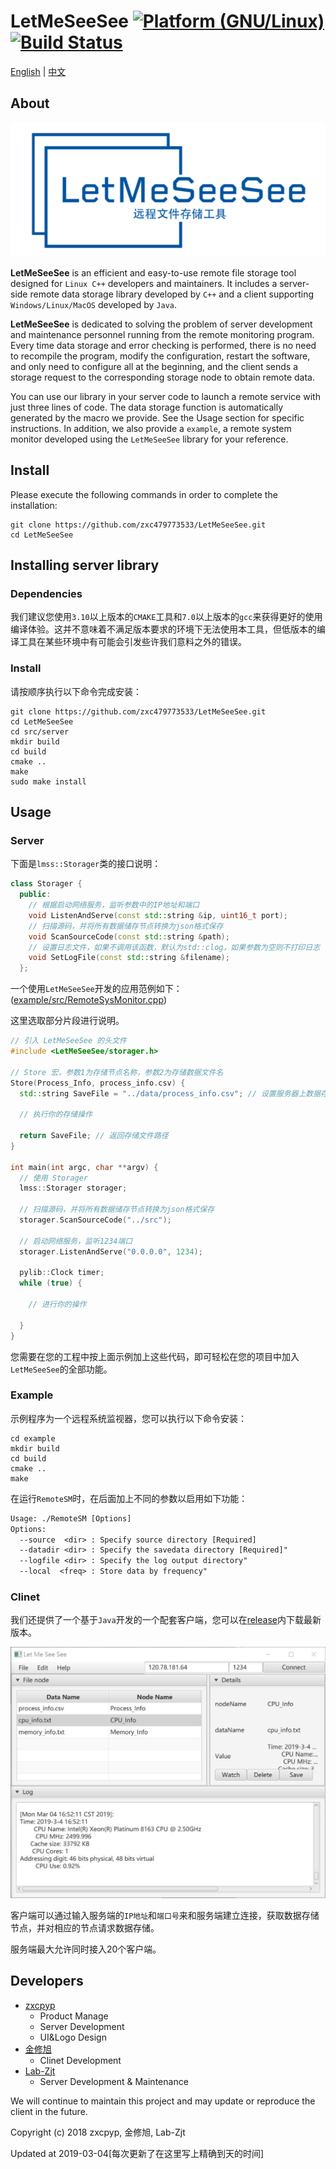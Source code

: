 # LetMeSeeSee <a href="http://www.kernel.org"><img alt="Platform (GNU/Linux)" src="https://img.shields.io/badge/platform-GNU/Linux-blue.svg"></a> [![Build Status](https://travis-ci.com/zxc479773533/LetMeSeeSee.svg?token=5zDzDfTUA9XfQtccPmCX&branch=master)](https://travis-ci.com/zxc479773533/LetMeSeeSee)

[English](https://github.com/zxc479773533/LetMeSeeSee) | [中文](https://github.com/zxc479773533/LetMeSeeSee/blob/master/README_CN.md)

## About

<div align="center">
  <img src="img/LetMeSeeSee.png">
</div>

**LetMeSeeSee** is an efficient and easy-to-use remote file storage tool designed for `Linux C++` developers and maintainers. It includes a server-side remote data storage library developed by `C++` and a client supporting `Windows/Linux/MacOS` developed by `Java`.

**LetMeSeeSee** is dedicated to solving the problem of server development and maintenance personnel running from the remote monitoring program. Every time data storage and error checking is performed, there is no need to recompile the program, modify the configuration, restart the software, and only need to configure all at the beginning, and the client sends a storage request to the corresponding storage node to obtain remote data.

You can use our library in your server code to launch a remote service with just three lines of code. The data storage function is automatically generated by the macro we provide. See the Usage section for specific instructions. In addition, we also provide a `example`, a remote system monitor developed using the `LetMeSeeSee` library for your reference.

## Install

Please execute the following commands in order to complete the installation:

```shell
git clone https://github.com/zxc479773533/LetMeSeeSee.git
cd LetMeSeeSee
```

## Installing server library

### Dependencies

我们建议您使用`3.10`以上版本的`CMAKE`工具和`7.0`以上版本的`gcc`来获得更好的使用编译体验。这并不意味着不满足版本要求的环境下无法使用本工具，但低版本的编译工具在某些环境中有可能会引发些许我们意料之外的错误。

### Install

请按顺序执行以下命令完成安装：

```shell
git clone https://github.com/zxc479773533/LetMeSeeSee.git
cd LetMeSeeSee
cd src/server
mkdir build
cd build
cmake ..
make
sudo make install
```

## Usage

### Server

下面是`lmss::Storager`类的接口说明：

```c++
class Storager {
  public:
    // 根据启动网络服务，监听参数中的IP地址和端口
    void ListenAndServe(const std::string &ip, uint16_t port);
    // 扫描源码，并将所有数据储存节点转换为json格式保存
    void ScanSourceCode(const std::string &path);
    // 设置日志文件，如果不调用该函数，默认为std::clog，如果参数为空则不打印日志
    void SetLogFile(const std::string &filename);
  };
```

一个使用`LetMeSeeSee`开发的应用范例如下：([example/src/RemoteSysMonitor.cpp](example/src/RemoteSysMonitor.cpp))

这里选取部分片段进行说明。

```c++
// 引入 LetMeSeeSee 的头文件
#include <LetMeSeeSee/storager.h>

// Store 宏，参数1为存储节点名称，参数2为存储数据文件名
Store(Process_Info, process_info.csv) {
  std::string SaveFile = "../data/process_info.csv"; // 设置服务器上数据存储的路径

  // 执行你的存储操作

  return SaveFile; // 返回存储文件路径
}

int main(int argc, char **argv) {
  // 使用 Storager
  lmss::Storager storager;

  // 扫描源码，并将所有数据储存节点转换为json格式保存
  storager.ScanSourceCode("../src");

  // 启动网络服务，监听1234端口
  storager.ListenAndServe("0.0.0.0", 1234);

  pylib::Clock timer;
  while (true) {
  
    // 进行你的操作
  
  }
}
```

您需要在您的工程中按上面示例加上这些代码，即可轻松在您的项目中加入`LetMeSeeSee`的全部功能。

### Example

示例程序为一个远程系统监视器，您可以执行以下命令安装：

```shell
cd example
mkdir build
cd build
cmake ..
make
```

在运行`RemoteSM`时，在后面加上不同的参数以启用如下功能：

```txt
Usage: ./RemoteSM [Options]
Options:
  --source  <dir> : Specify source directory [Required]
  --datadir <dir> : Specify the savedata directory [Required]"
  --logfile <dir> : Specify the log output directory"
  --local  <freq> : Store data by frequency"
```

### Clinet

我们还提供了一个基于`Java`开发的一个配套客户端，您可以在[release](https://github.com/zxc479773533/LetMeSeeSee/releases)内下载最新版本。

<div align="center">
  <img src="img/client.jpg">
</div>

客户端可以通过输入服务端的`IP地址`和`端口号`来和服务端建立连接，获取数据存储节点，并对相应的节点请求数据存储。

服务端最大允许同时接入20个客户端。

## Developers

* [zxcpyp](https://github.com/zxc479773533)
  * Product Manage
  * Server Development
  * UI&Logo Design
* [金修旭](https://github.com/jyxk)
  * Clinet Development
* [Lab-Zjt](https://github.com/Lab-Zjt)
  * Server Development & Maintenance

We will continue to maintain this project and may update or reproduce the client in the future.

Copyright (c) 2018 zxcpyp, 金修旭, Lab-Zjt

Updated at 2019-03-04[每次更新了在这里写上精确到天的时间]